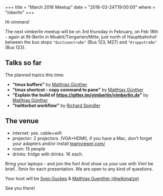 +++
title = "March 2016 Meetup"
date = "2016-03-24T19:00:00"
where = "inberlin"
+++

Hi vimmers!

The next vimberlin meetup will be on 3rd thursday in February, on Feb 18th - again at IN-Berlin in Moabit/Tiergarten/Mitte,
just north of Hauptbahnhof between the bus stops `"Quitzowstraße"` (Bus 123, M27) and `"Kruppstraße"`   (Bus 123).


## Talks so far

The planned topics this time:


- **"tmux buffers"** by [Matthias Günther](https://twitter.com/wikimatze)
- **"tmux shortcut - copy command to pane"** by [Matthias Günther](https://twitter.com/wikimatze)
- **"Explain the build of https://gitter.im/vimberlin/vimberlin.de"** by [Matthias Günther](https://twitter.com/wikimatze)
- **"twitterbot workflow"** by [Richard Spindler](https://twitter.com/oracle2025)


## The venue

- internet: yes. cable+wifi
- projector: 2 projectors. (VGA+HDMI), if you have a Mac, don't forget your adapters and/or install [teamviewer.com/](http://www.teamviewer.com/de/)
- room: 15 people
- drinks: fridge with drinks. 1€ each.


Bring your laptops - and join the fun! And show us *your* use with Vim!  be brief.. 5min for each presentation. We are
open to any kind of questions.

Your host will be [Sven Guckes](http://www.guckes.net "Sven Guckes") & [Matthias Guenther (@wikimatze)](http://wikimatze.de/ "Matthias Guenther (@wikimatze)")

See you there!
